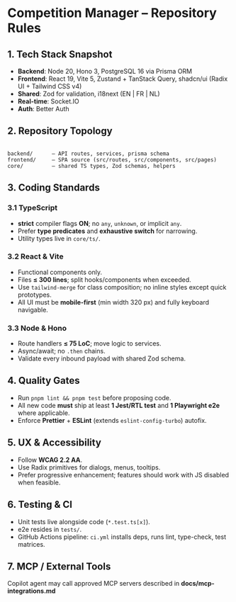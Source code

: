 # Competition Manager – Repository Rules

## 1. Tech Stack Snapshot  
- **Backend**: Node 20, Hono 3, PostgreSQL 16 via Prisma ORM  
- **Frontend**: React 19, Vite 5, Zustand + TanStack Query, shadcn/ui (Radix UI + Tailwind CSS v4)  
- **Shared**: Zod for validation, i18next (EN | FR | NL)  
- **Real-time**: Socket.IO  
- **Auth**: Better Auth

## 2. Repository Topology  
```

backend/      – API routes, services, prisma schema
frontend/     – SPA source (src/routes, src/components, src/pages)
core/         – shared TS types, Zod schemas, helpers

```

## 3. Coding Standards  
### 3.1 TypeScript  
- **strict** compiler flags **ON**; no `any`, `unknown`, or implicit `any`.  
- Prefer **type predicates** and **exhaustive switch** for narrowing.  
- Utility types live in `core/ts/`.

### 3.2 React & Vite  
- Functional components only.  
- Files **≤ 300 lines**; split hooks/components when exceeded.  
- Use `tailwind-merge` for class composition; no inline styles except quick prototypes.  
- All UI must be **mobile-first** (min width 320 px) and fully keyboard navigable.

### 3.3 Node & Hono  
- Route handlers **≤ 75 LoC**; move logic to services.  
- Async/await; no `.then` chains.  
- Validate every inbound payload with shared Zod schema.

## 4. Quality Gates  
- Run `pnpm lint && pnpm test` before proposing code.  
- All new code **must** ship at least **1 Jest/RTL test** and **1 Playwright e2e** where applicable.  
- Enforce **Prettier** + **ESLint** (extends `eslint-config-turbo`) autofix.

## 5. UX & Accessibility  
- Follow **WCAG 2.2 AA**.  
- Use Radix primitives for dialogs, menus, tooltips.  
- Prefer progressive enhancement; features should work with JS disabled when feasible.

## 6. Testing & CI  
- Unit tests live alongside code (`*.test.ts[x]`).  
- e2e resides in `tests/`.  
- GitHub Actions pipeline: `ci.yml` installs deps, runs lint, type-check, test matrices.

## 7. MCP / External Tools  
Copilot agent may call approved MCP servers described in **docs/mcp-integrations.md**